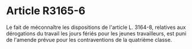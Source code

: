 # Article R3165-6

  
Le fait de méconnaître les dispositions de l'article L. 3164-8, relatives aux dérogations du travail les jours fériés pour les jeunes travailleurs, est puni de l'amende prévue pour les contraventions de la quatrième classe.